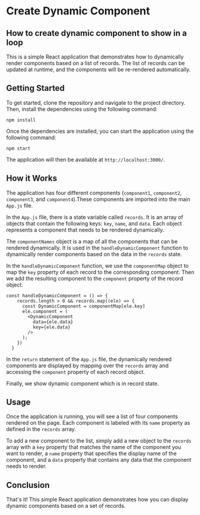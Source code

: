 # Create Dynamic Component 

## How to create dynamic component to show in a loop 

This is a simple React application that demonstrates how to dynamically render components based on a list of records. The list of records can be updated at runtime, and the components will be re-rendered automatically.

## Getting Started

To get started, clone the repository and navigate to the project directory. Then, install the dependencies using the following command:

```
npm install
```

Once the dependencies are installed, you can start the application using the following command:

```
npm start
```

The application will then be available at `http://localhost:3000/`.

## How it Works

The application has four different components (`component1`, `component2`, `component3`, and `component4`).These components are imported into the main `App.js` file. 

In the `App.js` file, there is a state variable called `records`. It is an array of objects that contain the following keys: `key`, `name`, and `data`. Each object represents a component that needs to be rendered dynamically.

The `componentNames` object is a map of all the components that can be rendered dynamically. It is used in the `handleDynamicComponent` function to dynamically render components based on the data in the `records` state.

In the `handleDynamicComponent` function, we use the `componentMap` object to map the `key` property of each record to the corresponding component. Then we add the resulting component to the `component` property of the record object.

```
const handleDynamicComponent = () => {
    records.length > 0 && records.map((ele) => {
      const DynamicComponent = componentMap[ele.key]
      ele.component = (
        <DynamicComponent
          data={ele.data}
          key={ele.data}
        />
      );
    })
  }
```

In the `return` statement of the `App.js` file, the dynamically rendered components are displayed by mapping over the `records` array and accessing the `component` property of each record object.

Finally, we show dynamic component which is in record state.

## Usage

Once the application is running, you will see a list of four components rendered on the page. Each component is labeled with its `name` property as defined in the `records` array.

To add a new component to the list, simply add a new object to the `records` array with a `key` property that matches the name of the component you want to render, a `name` property that specifies the display name of the component, and a `data` property that contains any data that the component needs to render.

## Conclusion

That's it! This simple React application demonstrates how you can display dynamic components based on a set of records. 



